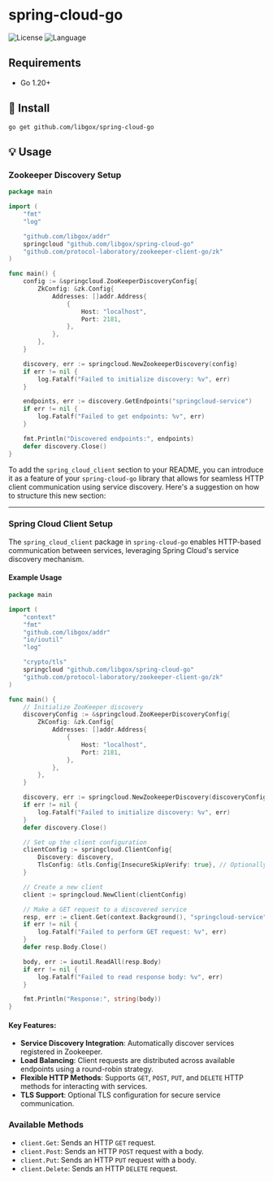# spring-cloud-go

![License](https://img.shields.io/badge/license-Apache2.0-green) ![Language](https://img.shields.io/badge/Language-Go-blue.svg)

## Requirements

- Go 1.20+

## 🚀 Install

```
go get github.com/libgox/spring-cloud-go
```

## 💡 Usage

### Zookeeper Discovery Setup

```go
package main

import (
	"fmt"
	"log"

	"github.com/libgox/addr"
	springcloud "github.com/libgox/spring-cloud-go"
	"github.com/protocol-laboratory/zookeeper-client-go/zk"
)

func main() {
	config := &springcloud.ZooKeeperDiscoveryConfig{
		ZkConfig: &zk.Config{
			Addresses: []addr.Address{
				{
					Host: "localhost",
					Port: 2181,
				},
			},
		},
	}

	discovery, err := springcloud.NewZookeeperDiscovery(config)
	if err != nil {
		log.Fatalf("Failed to initialize discovery: %v", err)
	}

	endpoints, err := discovery.GetEndpoints("springcloud-service")
	if err != nil {
		log.Fatalf("Failed to get endpoints: %v", err)
	}

	fmt.Println("Discovered endpoints:", endpoints)
	defer discovery.Close()
}
```

To add the `spring_cloud_client` section to your README, you can introduce it as a feature of your `spring-cloud-go` library that allows for seamless HTTP client communication using service discovery. Here's a suggestion on how to structure this new section:

---

### Spring Cloud Client Setup

The `spring_cloud_client` package in `spring-cloud-go` enables HTTP-based communication between services, leveraging Spring Cloud's service discovery mechanism.

#### Example Usage

```go
package main

import (
	"context"
	"fmt"
	"github.com/libgox/addr"
	"io/ioutil"
	"log"

	"crypto/tls"
	springcloud "github.com/libgox/spring-cloud-go"
	"github.com/protocol-laboratory/zookeeper-client-go/zk"
)

func main() {
	// Initialize ZooKeeper discovery
	discoveryConfig := &springcloud.ZooKeeperDiscoveryConfig{
		ZkConfig: &zk.Config{
			Addresses: []addr.Address{
				{
					Host: "localhost",
					Port: 2181,
				},
			},
		},
	}

	discovery, err := springcloud.NewZookeeperDiscovery(discoveryConfig)
	if err != nil {
		log.Fatalf("Failed to initialize discovery: %v", err)
	}
	defer discovery.Close()

	// Set up the client configuration
	clientConfig := springcloud.ClientConfig{
		Discovery: discovery,
		TlsConfig: &tls.Config{InsecureSkipVerify: true}, // Optionally configure TLS
	}

	// Create a new client
	client := springcloud.NewClient(clientConfig)

	// Make a GET request to a discovered service
	resp, err := client.Get(context.Background(), "springcloud-service", "/path/to/resource", nil)
	if err != nil {
		log.Fatalf("Failed to perform GET request: %v", err)
	}
	defer resp.Body.Close()

	body, err := ioutil.ReadAll(resp.Body)
	if err != nil {
		log.Fatalf("Failed to read response body: %v", err)
	}

	fmt.Println("Response:", string(body))
}
```

#### Key Features:
- **Service Discovery Integration**: Automatically discover services registered in Zookeeper.
- **Load Balancing**: Client requests are distributed across available endpoints using a round-robin strategy.
- **Flexible HTTP Methods**: Supports `GET`, `POST`, `PUT`, and `DELETE` HTTP methods for interacting with services.
- **TLS Support**: Optional TLS configuration for secure service communication.

### Available Methods
- `client.Get`: Sends an HTTP `GET` request.
- `client.Post`: Sends an HTTP `POST` request with a body.
- `client.Put`: Sends an HTTP `PUT` request with a body.
- `client.Delete`: Sends an HTTP `DELETE` request.
